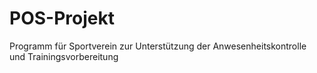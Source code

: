 # POS-Projekt
Programm für Sportverein zur Unterstützung der Anwesenheitskontrolle und Trainingsvorbereitung
